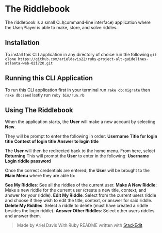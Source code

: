 ﻿# The Riddlebook
The riddlebook is a small CLI(command-line interface) application where the User/Player is able to make, store, and solve riddles.

## Installation
To install this CLI application in any directory of choice run the following
`git clone https://github.com/arieldavis22/ruby-project-alt-guidelines-atlanta-web-021720.git`

## Running this CLI Application
To run this CLI application first in your terminal run
`rake db:migrate`
then
`rake db:seed`
lastly run
`ruby bin/run.rb`

## Using The Riddlebook
When the application starts, the **User** will make a new account by selecting **New**.

They will be prompt to enter the following in order:
**Username**
**Title for login title**
**Context of login title**
**Answer to login title**

The **User** will then be redirected back to the home menu.
From here, select **Returning**
This will prompt the **User** to enter in the following:
**Username**
**Login riddle password**

Once the correct credentials are entered, the **User** will be brought to the **Main Menu** where they are able to:

**See My Riddles**: See all the riddles of the current user.
**Make A New Riddle**: Make a new riddle for the current user (create a new title, context, and answer for your riddle).
**Edit My Riddle**: Select from the current users riddle and choose if they wish to edit the title, context, or answer for said riddle.
**Delete My Riddles**: Select a riddle to delete (must have created a riddle besides the login riddle).
**Answer Other Riddles**: Select other users riddles and answer them.

> Made by Ariel Davis
> With Ruby
> README written with [StackEdit](https://stackedit.io/).

